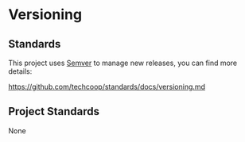 # Versioning

## Standards
This project uses [Semver](http://semver.org/) to manage new releases, you can find more details: 

https://github.com/techcoop/standards/docs/versioning.md

## Project Standards
None
